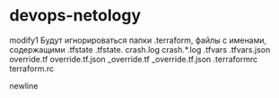 # devops-netology
modify1
Будут игнорироваться папки .terraform, файлы с именами, содержащими 
.tfstate
.tfstate.
crash.log
crash.*.log
.tfvars
.tfvars.json
override.tf
override.tf.json
_override.tf
_override.tf.json
.terraformrc
terraform.rc

newline

